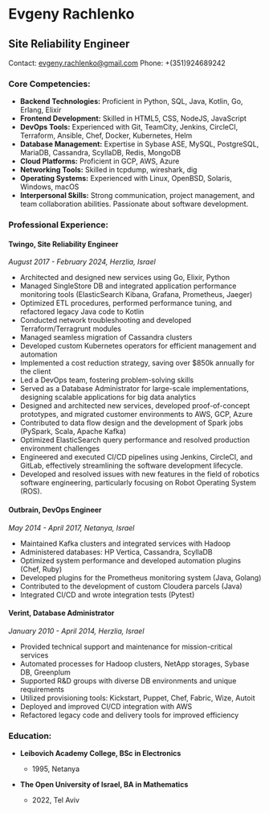 # Evgeny Rachlenko

## Site Reliability Engineer

Contact: evgeny.rachlenko@gmail.com
Phone:   +(351)924689242

### Core Competencies:
- **Backend Technologies:** Proficient in Python, SQL, Java, Kotlin, Go, Erlang, Elixir
- **Frontend Development:** Skilled in HTML5, CSS, NodeJS, JavaScript
- **DevOps Tools:** Experienced with Git, TeamCity, Jenkins, CircleCI, Terraform, Ansible, Chef, Docker, Kubernetes, Helm
- **Database Management:** Expertise in Sybase ASE, MySQL, PostgreSQL, MariaDB, Cassandra, ScyllaDB, Redis, MongoDB
- **Cloud Platforms:** Proficient in GCP, AWS, Azure
- **Networking Tools:** Skilled in tcpdump, wireshark, dig
- **Operating Systems:** Experienced with Linux, OpenBSD, Solaris, Windows, macOS
- **Interpersonal Skills:** Strong communication, project management, and team collaboration abilities. Passionate about software development.

### Professional Experience:

#### Twingo, Site Reliability Engineer
*August 2017 - February 2024, Herzlia, Israel*
- Architected and designed new services using Go, Elixir, Python
- Managed SingleStore DB and integrated application performance monitoring tools (ElasticSearch Kibana, Grafana, Prometheus, Jaeger)
- Optimized ETL procedures, performed performance tuning, and refactored legacy Java code to Kotlin
- Conducted network troubleshooting and developed Terraform/Terragrunt modules
- Managed seamless migration of Cassandra clusters
- Developed custom Kubernetes operators for efficient management and automation
- Implemented a cost reduction strategy, saving over $850k annually for the client
- Led a DevOps team, fostering problem-solving skills
- Served as a Database Administrator for large-scale implementations, designing scalable applications for big data analytics
- Designed and architected new services, developed proof-of-concept prototypes, and migrated customer environments to AWS, GCP, Azure
- Contributed to data flow design and the development of Spark jobs (PySpark, Scala, Apache Kafka)
- Optimized ElasticSearch query performance and resolved production environment challenges
- Engineered and executed CI/CD pipelines using Jenkins, CircleCI, and GitLab, effectively streamlining the software development lifecycle.
- Developed and resolved issues with new features in the field of robotics software engineering, particularly focusing on Robot Operating System (ROS).

#### Outbrain, DevOps Engineer
*May 2014 - April 2017, Netanya, Israel*
- Maintained Kafka clusters and integrated services with Hadoop
- Administered databases: HP Vertica, Cassandra, ScyllaDB
- Optimized system performance and developed automation plugins (Chef, Ruby)
- Developed plugins for the Prometheus monitoring system (Java, Golang)
- Contributed to the development of custom Cloudera parcels (Java)
- Integrated CI/CD and wrote integration tests (Pytest)

#### Verint, Database Administrator
*January 2010 - April 2014, Herzlia, Israel*
- Provided technical support and maintenance for mission-critical services
- Automated processes for Hadoop clusters, NetApp storages, Sybase DB, Greenplum
- Supported R&D groups with diverse DB environments and unique requirements
- Utilized provisioning tools: Kickstart, Puppet, Chef, Fabric, Wize, Autoit
- Deployed and improved CI/CD integration with AWS
- Refactored legacy code and delivery tools for improved efficiency

### Education:

- **Leibovich Academy College, BSc in Electronics**
  - 1995, Netanya

- **The Open University of Israel, BA in Mathematics**
  - 2022, Tel Aviv